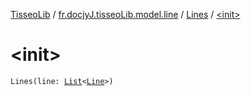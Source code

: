 [TisseoLib](../../index.md) / [fr.docjyJ.tisseoLib.model.line](../index.md) / [Lines](index.md) / [&lt;init&gt;](./-init-.md)

# &lt;init&gt;

`Lines(line: `[`List`](https://kotlinlang.org/api/latest/jvm/stdlib/kotlin.collections/-list/index.html)`<`[`Line`](../-line/index.md)`>)`